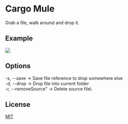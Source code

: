 # Cargo Mule

Grab a file, walk around and drop it.

## Example

![](https://im7.ezgif.com/tmp/ezgif-7-5bb4b5ba624a.gif)


## Options

-s, --save <fileName> -> Save file reference to drop somewhere else\
-d, --drop <newFileName> -> Drop file into current folder\
-r, --removeSource" -> Delete source file\
     
## License
[MIT](https://choosealicense.com/licenses/mit/)
